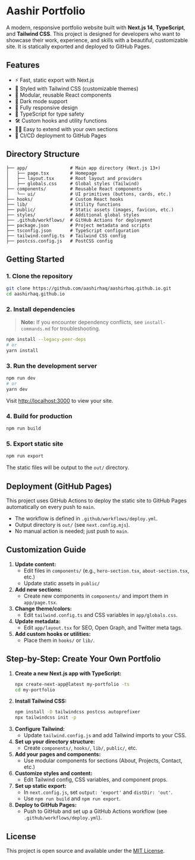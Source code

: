 # Aashir Portfolio

A modern, responsive portfolio website built with **Next.js 14**, **TypeScript**, and **Tailwind CSS**. This project is designed for developers who want to showcase their work, experience, and skills with a beautiful, customizable site. It is statically exported and deployed to GitHub Pages.

## Features
- ⚡ Fast, static export with Next.js
- 🎨 Styled with Tailwind CSS (customizable themes)
- 🧩 Modular, reusable React components
- 🌙 Dark mode support
- 📱 Fully responsive design
- 📝 TypeScript for type safety
- 🛠️ Custom hooks and utility functions
- 🧑‍💻 Easy to extend with your own sections
- 🚀 CI/CD deployment to GitHub Pages

## Directory Structure
```
├── app/                # Main app directory (Next.js 13+)
│   ├── page.tsx        # Homepage
│   ├── layout.tsx      # Root layout and providers
│   ├── globals.css     # Global styles (Tailwind)
├── components/         # Reusable React components
│   └── ui/             # UI primitives (buttons, cards, etc.)
├── hooks/              # Custom React hooks
├── lib/                # Utility functions
├── public/             # Static assets (images, favicon, etc.)
├── styles/             # Additional global styles
├── .github/workflows/  # GitHub Actions for deployment
├── package.json        # Project metadata and scripts
├── tsconfig.json       # TypeScript configuration
├── tailwind.config.ts  # Tailwind CSS config
├── postcss.config.js   # PostCSS config
```

## Getting Started

### 1. **Clone the repository**
```bash
git clone https://github.com/aashirhaq/aashirhaq.github.io.git
cd aashirhaq.github.io
```

### 2. **Install dependencies**
> **Note:** If you encounter dependency conflicts, see `install-commands.md` for troubleshooting.

```bash
npm install --legacy-peer-deps
# or
yarn install
```

### 3. **Run the development server**
```bash
npm run dev
# or
yarn dev
```
Visit [http://localhost:3000](http://localhost:3000) to view your site.

### 4. **Build for production**
```bash
npm run build
```

### 5. **Export static site**
```bash
npm run export
```
The static files will be output to the `out/` directory.

## Deployment (GitHub Pages)
This project uses GitHub Actions to deploy the static site to GitHub Pages automatically on every push to `main`.

- The workflow is defined in `.github/workflows/deploy.yml`.
- Output directory is `out/` (see `next.config.mjs`).
- No manual action is needed; just push to `main`.

## Customization Guide

1. **Update content:**
   - Edit files in `components/` (e.g., `hero-section.tsx`, `about-section.tsx`, etc.)
   - Update static assets in `public/`
2. **Add new sections:**
   - Create new components in `components/` and import them in `app/page.tsx`.
3. **Change theme/colors:**
   - Edit `tailwind.config.ts` and CSS variables in `app/globals.css`.
4. **Update metadata:**
   - Edit `app/layout.tsx` for SEO, Open Graph, and Twitter meta tags.
5. **Add custom hooks or utilities:**
   - Place them in `hooks/` or `lib/`.

## Step-by-Step: Create Your Own Portfolio

1. **Create a new Next.js app with TypeScript:**
   ```bash
   npx create-next-app@latest my-portfolio -ts
   cd my-portfolio
   ```
2. **Install Tailwind CSS:**
   ```bash
   npm install -D tailwindcss postcss autoprefixer
   npx tailwindcss init -p
   ```
3. **Configure Tailwind:**
   - Update `tailwind.config.js` and add Tailwind imports to your CSS.
4. **Set up your directory structure:**
   - Create `components/`, `hooks/`, `lib/`, `public/`, etc.
5. **Add your pages and components:**
   - Use modular components for sections (About, Projects, Contact, etc.)
6. **Customize styles and content:**
   - Edit Tailwind config, CSS variables, and component props.
7. **Set up static export:**
   - In `next.config.js`, set `output: 'export'` and `distDir: 'out'`.
   - Use `npm run build` and `npm run export`.
8. **Deploy to GitHub Pages:**
   - Push to GitHub and set up a GitHub Actions workflow (see `.github/workflows/deploy.yml`).

## License

This project is open source and available under the [MIT License](LICENSE). 